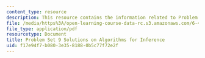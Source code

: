 ```yaml
---
content_type: resource
description: This resource contains the information related to Problem Set 9 Solutions.
file: /media/https%3A/open-learning-course-data-rc.s3.amazonaws.com/6-438-algorithms-for-inference-fall-2014/f17e94f7b0803e3581880b5c77f72e2f_MIT6_438F14_ps9_sol.pdf
file_type: application/pdf
resourcetype: Document
title: Problem Set 9 Solutions on Algorithms for Inference
uid: f17e94f7-b080-3e35-8188-0b5c77f72e2f
---
```

